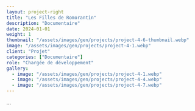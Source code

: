 ```yaml
---
layout: project-right
title: "Les Filles de Romorantin"
description: "Documentaire"
date: 2024-01-01
weight: 1
thumbnail: "/assets/images/gen/projects/project-4-6-thumbnail.webp"
image: "/assets/images/gen/projects/project-4-1.webp"
client: "Projet"
categories: ["Documentaire"]
role: "Chargée de développement"
gallery:
  - image: "/assets/images/gen/projects/project-4-1.webp"
  - image: "/assets/images/gen/projects/project-4-4.webp"
  - image: "/assets/images/gen/projects/project-4-7.webp"
---
```


...
